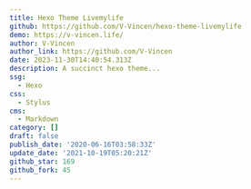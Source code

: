 ```yaml
---
title: Hexo Theme Livemylife
github: https://github.com/V-Vincen/hexo-theme-livemylife
demo: https://v-vincen.life/
author: V-Vincen
author_link: https://github.com/V-Vincen
date: 2023-11-30T14:40:54.313Z
description: A succinct hexo theme...
ssg:
  - Hexo
css:
  - Stylus
cms:
  - Markdown
category: []
draft: false
publish_date: '2020-06-16T03:58:33Z'
update_date: '2021-10-19T05:20:21Z'
github_star: 169
github_fork: 45
---
```

